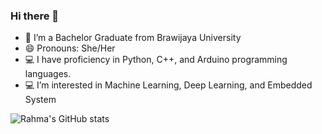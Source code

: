 ### Hi there 👋

- 🔭 I’m a Bachelor Graduate from Brawijaya University
- 😄 Pronouns: She/Her
- 💻 I have proficiency in Python, C++, and Arduino programming languages.
- 💻 I’m interested in Machine Learning, Deep Learning, and Embedded System

![Rahma's GitHub stats](https://github-readme-stats.vercel.app/api?username=RNF24&show_icons=true&theme=transparent)
